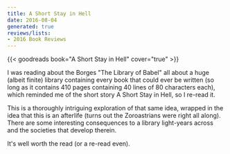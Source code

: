 ```yaml
---
title: A Short Stay in Hell
date: 2016-08-04
generated: true
reviews/lists:
- 2016 Book Reviews
---
```

{{< goodreads book="A Short Stay in Hell" cover="true" >}}

I was reading about the Borges "The Library of Babel" all about a huge (albeit finite) library containing every book that could ever be written (so long as it contains 410 pages containing 40 lines of 80 characters each), which reminded me of the short story A Short Stay in Hell, so I re-read it.  

This is a thoroughly intriguing exploration of that same idea, wrapped in the idea that this is an afterlife (turns out the Zoroastrians were right all along). There are some interesting consequences to a library light-years across and the societies that develop therein.  

<!--more-->

It's well worth the read (or a re-read even).


